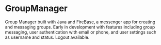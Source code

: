 # GroupManager
Group Manager built with Java and FireBase, a messenger app for creating and messaging groups. Early in development with features including group messaging, user authentication with email or phone, and user settings such as username and status. Logout available.
